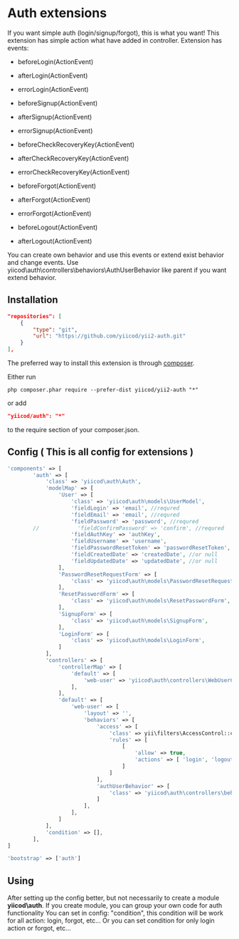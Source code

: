 Auth extensions
===============

If you want simple auth (login/signup/forgot), this is what you want! This extension
has simple action what have added in controller. Extension has events: 
- beforeLogin(ActionEvent)
- afterLogin(ActionEvent)
- errorLogin(ActionEvent)

- beforeSignup(ActionEvent)
- afterSignup(ActionEvent)
- errorSignup(ActionEvent)

- beforeCheckRecoveryKey(ActionEvent)
- afterCheckRecoveryKey(ActionEvent)
- errorCheckRecoveryKey(ActionEvent)

- beforeForgot(ActionEvent)
- afterForgot(ActionEvent)
- errorForgot(ActionEvent)

- beforeLogout(ActionEvent)
- afterLogout(ActionEvent)

You can create own behavior and use this events or extend exist behavior and 
change events. Use yiicod\auth\controllers\behaviors\AuthUserBehavior like parent
if you want extend behavior.

Installation
------------
```json
"repositories": [
    {
        "type": "git",
        "url": "https://github.com/yiicod/yii2-auth.git"
    }
],
```
The preferred way to install this extension is through [composer](http://getcomposer.org/download/).

Either run

```
php composer.phar require --prefer-dist yiicod/yii2-auth "*"
```

or add

```json
"yiicod/auth": "*"
```

to the require section of your composer.json.

Config ( This is all config for extensions )
---------------------------------------------

```php
'components' => [
        'auth' => [
            'class' => 'yiicod\auth\Auth',
            'modelMap' => [
                'User' => [
                    'class' => 'yiicod\auth\models\UserModel',
                    'fieldLogin' => 'email', //requred
                    'fieldEmail' => 'email', //requred
                    'fieldPassword' => 'password', //requred
        //            'fieldConfirmPassword' => 'confirm', //requred
                    'fieldAuthKey' => 'authKey',
                    'fieldUsername' => 'username',
                    'fieldPasswordResetToken' => 'passwordResetToken', //requred
                    'fieldCreatedDate' => 'createdDate', //or null
                    'fieldUpdatedDate' => 'updatedDate', //or null            
                ],
                'PasswordResetRequestForm' => [
                    'class' => 'yiicod\auth\models\PasswordResetRequestForm',
                ],
                'ResetPasswordForm' => [
                    'class' => 'yiicod\auth\models\ResetPasswordForm',
                ],
                'SignupForm' => [
                    'class' => 'yiicod\auth\models\SignupForm',
                ],
                'LoginForm' => [
                    'class' => 'yiicod\auth\models\LoginForm',
                ]
            ],
            'controllers' => [
                'controllerMap' => [
                    'default' => [
                        'web-user' => 'yiicod\auth\controllers\WebUserController',
                    ],
                ],
                'default' => [
                    'web-user' => [
                        'layout' => '',
                        'behaviors' => [
                            'access' => [
                                'class' => yii\filters\AccessControl::className(),
                                'rules' => [
                                    [
                                        'allow' => true,
                                        'actions' => [ 'login', 'logout', 'requestPasswordReset', 'signup', 'resetPassword']
                                    ]
                                ]
                            ],
                            'authUserBehavior' => [
                                'class' => 'yiicod\auth\controllers\behaviors\AuthUserBehavior'
                            ]
                        ],
                    ],
                ]
            ],
            'condition' => [],  
        ],
]

'bootstrap' => ['auth']
```

Using
-----

After setting up the config better, but not necessarily to create a module **yiicod\auth**. 
If you create module, you can group your own code for auth functionality
You can set in config: "condition", this condition will be work for all
action: login, forgot, etc... Or you can set condition for only login action or forgot, etc...
